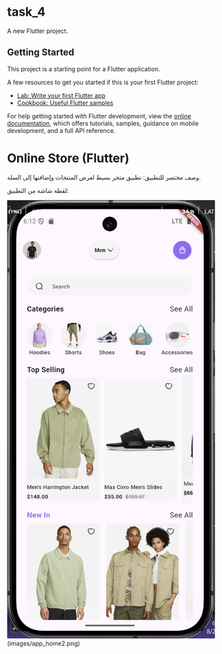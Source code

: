 # task_4

A new Flutter project.

## Getting Started

This project is a starting point for a Flutter application.

A few resources to get you started if this is your first Flutter project:

- [Lab: Write your first Flutter app](https://docs.flutter.dev/get-started/codelab)
- [Cookbook: Useful Flutter samples](https://docs.flutter.dev/cookbook)

For help getting started with Flutter development, view the
[online documentation](https://docs.flutter.dev/), which offers tutorials,
samples, guidance on mobile development, and a full API reference.

# Online Store (Flutter)

وصف مختصر للتطبيق: تطبيق متجر بسيط لعرض المنتجات وإضافتها إلى السلة.

لقطة شاشة من التطبيق:

![واجهة التطبيق](images/app_home1.png)(images/app_home2.png)